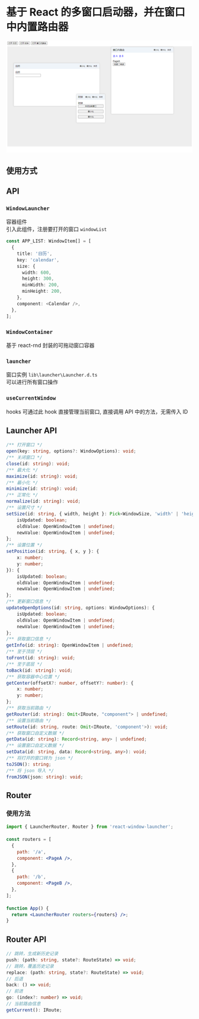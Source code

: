 # 基于 React 的多窗口启动器，并在窗口中内置路由器

![](./public/doc1.png)

## 使用方式

## API

### `WindowLauncher`

容器组件  
引入此组件，注册要打开的窗口 `windowList`

```ts
const APP_LIST: WindowItem[] = [
  {
    title: '日历',
    key: 'calendar',
    size: {
      width: 600,
      height: 300,
      minWidth: 200,
      minHeight: 200,
    },
    component: <Calendar />,
  },
];
```

### `WindowContainer`

基于 react-rnd 封装的可拖动窗口容器

### `launcher`

窗口实例 `lib\launcher\Launcher.d.ts`  
可以进行所有窗口操作

### `useCurrentWindow`

hooks 可通过此 hook 直接管理当前窗口, 直接调用 API 中的方法，无需传入 ID

## Launcher API

```ts
/** 打开窗口 */
open(key: string, options?: WindowOptions): void;
/** 关闭窗口 */
close(id: string): void;
/** 最大化 */
maximize(id: string): void;
/** 最小化 */
minimize(id: string): void;
/** 正常化 */
normalize(id: string): void;
/** 设置尺寸 */
setSize(id: string, { width, height }: Pick<WindowSize, 'width' | 'height'>): {
    isUpdated: boolean;
    oldValue: OpenWindowItem | undefined;
    newValue: OpenWindowItem | undefined;
};
/** 设置位置 */
setPosition(id: string, { x, y }: {
    x: number;
    y: number;
}): {
    isUpdated: boolean;
    oldValue: OpenWindowItem | undefined;
    newValue: OpenWindowItem | undefined;
};
/** 更新窗口信息 */
updateOpenOptions(id: string, options: WindowOptions): {
    isUpdated: boolean;
    oldValue: OpenWindowItem | undefined;
    newValue: OpenWindowItem | undefined;
};
/** 获取窗口信息 */
getInfo(id: string): OpenWindowItem | undefined;
/** 至于顶层 */
toFront(id: string): void;
/** 至于底层 */
toBack(id: string): void;
/** 获取容器中心位置 */
getCenter(offsetX?: number, offsetY?: number): {
    x: number;
    y: number;
};
/** 获取当前路由 */
getRouter(id: string): Omit<IRoute, "component"> | undefined;
/** 设置当前路由 */
setRoute(id: string, route: Omit<IRoute, 'component'>): void;
/** 获取窗口自定义数据 */
getData(id: string): Record<string, any> | undefined;
/** 设置窗口自定义数据 */
setData(id: string, data: Record<string, any>): void;
/** 将打开的窗口转为 json */
toJSON(): string;
/** 将 json 导入 */
fromJSON(json: string): void;
```

## Router

### 使用方法

```jsx
import { LauncherRouter, Router } from 'react-window-launcher';

const routers = [
  {
    path: '/a',
    component: <PageA />,
  },
  {
    path: '/b',
    component: <PageB />,
  },
];

function App() {
  return <LauncherRouter routers={routers} />;
}
```

## Router API

```ts
// 跳转，生成新历史记录
push: (path: string, state?: RouteState) => void;
// 跳转，覆盖历史记录
replace: (path: string, state?: RouteState) => void;
// 后退
back: () => void;
// 前进
go: (index?: number) => void;
// 当前路由信息
getCurrent(): IRoute;
```
